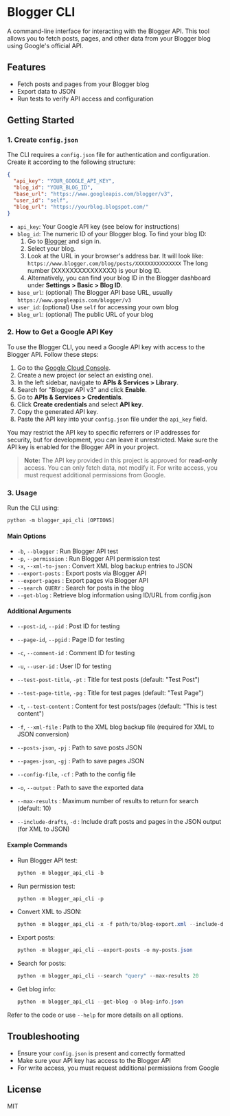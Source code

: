 # Blogger CLI

A command-line interface for interacting with the Blogger API. This tool allows you to fetch posts, pages, and other data from your Blogger blog using Google's official API.

## Features
- Fetch posts and pages from your Blogger blog
- Export data to JSON
- Run tests to verify API access and configuration

## Getting Started

### 1. Create `config.json`
The CLI requires a `config.json` file for authentication and configuration. Create it according to the following structure:

```json
{
  "api_key": "YOUR_GOOGLE_API_KEY",
  "blog_id": "YOUR_BLOG_ID",
  "base_url": "https://www.googleapis.com/blogger/v3",
  "user_id": "self",
  "blog_url": "https://yourblog.blogspot.com/"
}
```
- `api_key`: Your Google API key (see below for instructions)
- `blog_id`: The numeric ID of your Blogger blog. To find your blog ID:
  1. Go to [Blogger](https://www.blogger.com/) and sign in.
  2. Select your blog.
  3. Look at the URL in your browser's address bar. It will look like:
     `https://www.blogger.com/blog/posts/XXXXXXXXXXXXXXX`
     The long number (XXXXXXXXXXXXXXX) is your blog ID.
  4. Alternatively, you can find your blog ID in the Blogger dashboard under **Settings > Basic > Blog ID**.
- `base_url`: (optional) The Blogger API base URL, usually `https://www.googleapis.com/blogger/v3`
- `user_id`: (optional) Use `self` for accessing your own blog
- `blog_url`: (optional) The public URL of your blog

### 2. How to Get a Google API Key
To use the Blogger CLI, you need a Google API key with access to the Blogger API. Follow these steps:

1. Go to the [Google Cloud Console](https://console.cloud.google.com/).
2. Create a new project (or select an existing one).
3. In the left sidebar, navigate to **APIs & Services > Library**.
4. Search for "Blogger API v3" and click **Enable**.
5. Go to **APIs & Services > Credentials**.
6. Click **Create credentials** and select **API key**.
7. Copy the generated API key.
8. Paste the API key into your `config.json` file under the `api_key` field.

You may restrict the API key to specific referrers or IP addresses for security, but for development, you can leave it unrestricted. Make sure the API key is enabled for the Blogger API in your project.

> **Note:** The API key provided in this project is approved for **read-only** access. You can only fetch data, not modify it. For write access, you must request additional permissions from Google.

### 3. Usage
Run the CLI using:

```powershell
python -m blogger_api_cli [OPTIONS]
```

#### Main Options

- `-b`, `--blogger` : Run Blogger API test
- `-p`, `--permission` : Run Blogger API permission test
- `-x`, `--xml-to-json` : Convert XML blog backup entries to JSON
- `--export-posts` : Export posts via Blogger API
- `--export-pages` : Export pages via Blogger API
- `--search QUERY` : Search for posts in the blog
- `--get-blog` : Retrieve blog information using ID/URL from config.json

#### Additional Arguments

- `--post-id`, `--pid` : Post ID for testing
- `--page-id`, `--pgid` : Page ID for testing
- `-c`, `--comment-id` : Comment ID for testing
- `-u`, `--user-id` : User ID for testing
- `--test-post-title`, `-pt` : Title for test posts (default: "Test Post")
- `--test-page-title`, `-pg` : Title for test pages (default: "Test Page")
- `-t`, `--test-content` : Content for test posts/pages (default: "This is test content")

- `-f`, `--xml-file` : Path to the XML blog backup file (required for XML to JSON conversion)
- `--posts-json`, `-pj` : Path to save posts JSON
- `--pages-json`, `-gj` : Path to save pages JSON
- `--config-file`, `-cf` : Path to the config file
- `-o`, `--output` : Path to save the exported data

- `--max-results` : Maximum number of results to return for search (default: 10)
- `--include-drafts`, `-d` : Include draft posts and pages in the JSON output (for XML to JSON)

#### Example Commands

- Run Blogger API test:
  ```powershell
  python -m blogger_api_cli -b
  ```
- Run permission test:
  ```powershell
  python -m blogger_api_cli -p
  ```
- Convert XML to JSON:
  ```powershell
  python -m blogger_api_cli -x -f path/to/blog-export.xml --include-drafts
  ```
- Export posts:
  ```powershell
  python -m blogger_api_cli --export-posts -o my-posts.json
  ```
- Search for posts:
  ```powershell
  python -m blogger_api_cli --search "query" --max-results 20
  ```
- Get blog info:
  ```powershell
  python -m blogger_api_cli --get-blog -o blog-info.json
  ```

Refer to the code or use `--help` for more details on all options.

## Troubleshooting
- Ensure your `config.json` is present and correctly formatted
- Make sure your API key has access to the Blogger API
- For write access, you must request additional permissions from Google

## License
MIT
